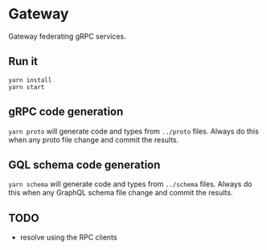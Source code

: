 # Gateway

Gateway federating gRPC services.

## Run it

```
yarn install
yarn start
```

## gRPC code generation

`yarn proto` will generate code and types from `../proto` files. 
Always do this when any proto file change and commit the results.

## GQL schema code generation

`yarn schema` will generate code and types from `../schema` files. 
Always do this when any GraphQL schema file change and commit the results.

## TODO

- resolve using the RPC clients